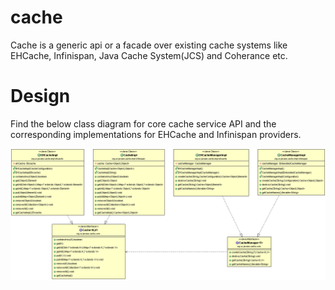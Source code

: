 cache
=====

Cache is a generic api or a facade over existing cache systems like EHCache, Infinispan, Java Cache System(JCS) and Coherance etc.

Design
======

Find the below class diagram for core cache service API and the corresponding implementations for EHCache and Infinispan providers.

 ![CacheDesign][1]


[1]:https://github.com/kvmkreddy/cache/blob/master/design/Cache_ClassDiagram.gif?raw=true "CacheDesign"